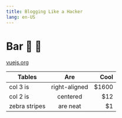 ```yaml
---
title: Blogging Like a Hacker
lang: en-US
---
```


# Bar :tada: :100:

[vuejs.org](https://vuejs.org/)

| Tables        | Are           | Cool  |
| ------------- |:-------------:| -----:|
| col 3 is      | right-aligned | $1600 |
| col 2 is      | centered      |   $12 |
| zebra stripes | are neat      |    $1 |
